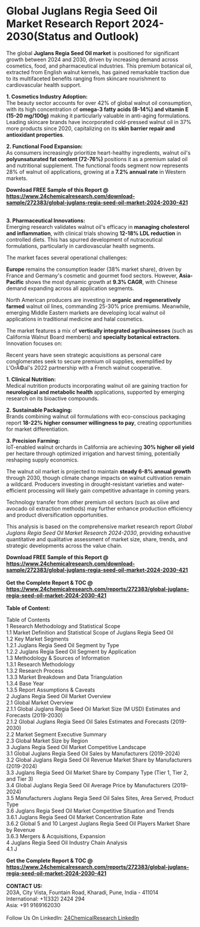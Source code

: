 <h1>Global Juglans Regia Seed Oil Market Research Report 2024-2030(Status and Outlook)</h1><p>The global <strong>Juglans Regia Seed Oil market</strong> is positioned for significant growth between 2024 and 2030, driven by increasing demand across cosmetics, food, and pharmaceutical industries. This premium botanical oil, extracted from English walnut kernels, has gained remarkable traction due to its multifaceted benefits ranging from skincare nourishment to cardiovascular health support.</p><p><strong>1. Cosmetics Industry Adoption:</strong><br>
The beauty sector accounts for over 42% of global walnut oil consumption, with its high concentration of <strong>omega-3 fatty acids (8-14%) and vitamin E (15-20 mg/100g)</strong> making it particularly valuable in anti-aging formulations. Leading skincare brands have incorporated cold-pressed walnut oil in 37% more products since 2020, capitalizing on its <strong>skin barrier repair and antioxidant properties</strong>.</p><p><strong>2. Functional Food Expansion:</strong><br>
As consumers increasingly prioritize heart-healthy ingredients, walnut oil's <strong>polyunsaturated fat content (72-76%)</strong> positions it as a premium salad oil and nutritional supplement. The functional foods segment now represents 28% of walnut oil applications, growing at a <strong>7.2% annual rate</strong> in Western markets.</p><div><b>Download FREE Sample of this Report @ 
            <a href="https://www.24chemicalresearch.com/download-sample/272383/global-juglans-regia-seed-oil-market-2024-2030-421">
            https://www.24chemicalresearch.com/download-sample/272383/global-juglans-regia-seed-oil-market-2024-2030-421</a></b></div><br><p><strong>3. Pharmaceutical Innovations:</strong><br>
Emerging research validates walnut oil's efficacy in <strong>managing cholesterol and inflammation</strong>, with clinical trials showing <strong>12-18% LDL reduction</strong> in controlled diets. This has spurred development of nutraceutical formulations, particularly in cardiovascular health segments.</p><p>The market faces several operational challenges:</p><p><strong>Europe</strong> remains the consumption leader (38% market share), driven by France and Germany's cosmetic and gourmet food sectors. However, <strong>Asia-Pacific</strong> shows the most dynamic growth at <strong>9.3% CAGR</strong>, with Chinese demand expanding across all application segments.</p><p>North American producers are investing in <strong>organic and regeneratively farmed</strong> walnut oil lines, commanding 25-30% price premiums. Meanwhile, emerging Middle Eastern markets are developing local walnut oil applications in traditional medicine and halal cosmetics.</p><p>The market features a mix of <strong>vertically integrated agribusinesses</strong> (such as California Walnut Board members) and <strong>specialty botanical extractors</strong>. Innovation focuses on:</p><p>Recent years have seen strategic acquisitions as personal care conglomerates seek to secure premium oil supplies, exemplified by L'OrÃ©al's 2022 partnership with a French walnut cooperative.</p><p><strong>1. Clinical Nutrition:</strong><br>
Medical nutrition products incorporating walnut oil are gaining traction for <strong>neurological and metabolic health</strong> applications, supported by emerging research on its bioactive compounds.</p><p><strong>2. Sustainable Packaging:</strong><br>
Brands combining walnut oil formulations with eco-conscious packaging report <strong>18-22% higher consumer willingness to pay</strong>, creating opportunities for market differentiation.</p><p><strong>3. Precision Farming:</strong><br>
IoT-enabled walnut orchards in California are achieving <strong>30% higher oil yield</strong> per hectare through optimized irrigation and harvest timing, potentially reshaping supply economics.</p><p>The walnut oil market is projected to maintain <strong>steady 6-8% annual growth</strong> through 2030, though climate change impacts on walnut cultivation remain a wildcard. Producers investing in drought-resistant varieties and water-efficient processing will likely gain competitive advantage in coming years.</p><p>Technology transfer from other premium oil sectors (such as olive and avocado oil extraction methods) may further enhance production efficiency and product diversification opportunities.</p><p>This analysis is based on the comprehensive market research report <em>Global Juglans Regia Seed Oil Market Research 2024-2030</em>, providing exhaustive quantitative and qualitative assessment of market size, share, trends, and strategic developments across the value chain.</p><div><b>Download FREE Sample of this Report @ 
            <a href="https://www.24chemicalresearch.com/download-sample/272383/global-juglans-regia-seed-oil-market-2024-2030-421">
            https://www.24chemicalresearch.com/download-sample/272383/global-juglans-regia-seed-oil-market-2024-2030-421</a></b></div><br><div><b>Get the Complete Report & TOC @ 
            <a href="https://www.24chemicalresearch.com/reports/272383/global-juglans-regia-seed-oil-market-2024-2030-421">
            https://www.24chemicalresearch.com/reports/272383/global-juglans-regia-seed-oil-market-2024-2030-421</a></b></div><br>
            <b>Table of Content:</b><p>Table of Contents<br />
1 Research Methodology and Statistical Scope<br />
1.1 Market Definition and Statistical Scope of Juglans Regia Seed Oil<br />
1.2 Key Market Segments<br />
1.2.1 Juglans Regia Seed Oil Segment by Type<br />
1.2.2 Juglans Regia Seed Oil Segment by Application<br />
1.3 Methodology & Sources of Information<br />
1.3.1 Research Methodology<br />
1.3.2 Research Process<br />
1.3.3 Market Breakdown and Data Triangulation<br />
1.3.4 Base Year<br />
1.3.5 Report Assumptions & Caveats<br />
2 Juglans Regia Seed Oil Market Overview<br />
2.1 Global Market Overview<br />
2.1.1 Global Juglans Regia Seed Oil Market Size (M USD) Estimates and Forecasts (2019-2030)<br />
2.1.2 Global Juglans Regia Seed Oil Sales Estimates and Forecasts (2019-2030)<br />
2.2 Market Segment Executive Summary<br />
2.3 Global Market Size by Region<br />
3 Juglans Regia Seed Oil Market Competitive Landscape<br />
3.1 Global Juglans Regia Seed Oil Sales by Manufacturers (2019-2024)<br />
3.2 Global Juglans Regia Seed Oil Revenue Market Share by Manufacturers (2019-2024)<br />
3.3 Juglans Regia Seed Oil Market Share by Company Type (Tier 1, Tier 2, and Tier 3)<br />
3.4 Global Juglans Regia Seed Oil Average Price by Manufacturers (2019-2024)<br />
3.5 Manufacturers Juglans Regia Seed Oil Sales Sites, Area Served, Product Type<br />
3.6 Juglans Regia Seed Oil Market Competitive Situation and Trends<br />
3.6.1 Juglans Regia Seed Oil Market Concentration Rate<br />
3.6.2 Global 5 and 10 Largest Juglans Regia Seed Oil Players Market Share by Revenue<br />
3.6.3 Mergers & Acquisitions, Expansion<br />
4 Juglans Regia Seed Oil Industry Chain Analysis<br />
4.1 J</p><div><b>Get the Complete Report & TOC @ 
            <a href="https://www.24chemicalresearch.com/reports/272383/global-juglans-regia-seed-oil-market-2024-2030-421">
            https://www.24chemicalresearch.com/reports/272383/global-juglans-regia-seed-oil-market-2024-2030-421</a></b></div><br><b>CONTACT US:</b><br>
            203A, City Vista, Fountain Road, Kharadi, Pune, India - 411014<br>
            International: +1(332) 2424 294<br>
            Asia: +91 9169162030 <br><br>
            Follow Us On LinkedIn: <a href="https://www.linkedin.com/company/24chemicalresearch/">24ChemicalResearch LinkedIn</a>